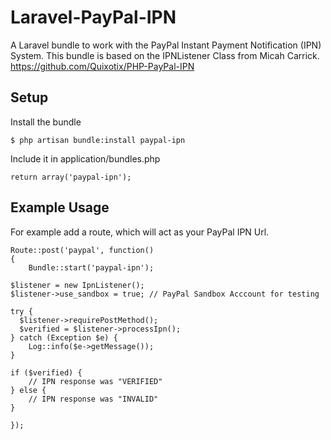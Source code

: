 Laravel-PayPal-IPN
==============

A Laravel bundle to work with the PayPal Instant Payment Notification (IPN) System. 
This bundle is based on the IPNListener Class from Micah Carrick. 
https://github.com/Quixotix/PHP-PayPal-IPN
 


Setup
--------

Install the bundle  

	$ php artisan bundle:install paypal-ipn

Include it in application/bundles.php  

	return array('paypal-ipn');


Example Usage
--------

For example add a route, which will act as your PayPal IPN Url.

	Route::post('paypal', function()
	{
		Bundle::start('paypal-ipn');
    
    $listener = new IpnListener();
    $listener->use_sandbox = true; // PayPal Sandbox Acccount for testing
    
    try {
      $listener->requirePostMethod();
      $verified = $listener->processIpn();
    } catch (Exception $e) {
    	Log::info($e->getMessage());
    }
    
    if ($verified) {
        // IPN response was "VERIFIED"
    } else {
        // IPN response was "INVALID"
    }
    
	});
